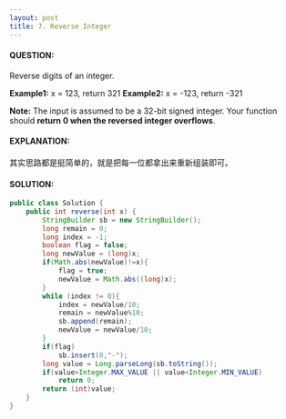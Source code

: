 ```yaml
---
layout: post
title: 7. Reverse Integer
---
```


#### QUESTION:

Reverse digits of an integer.

**Example1:** x = 123, return 321
**Example2:** x = -123, return -321

**Note:**
The input is assumed to be a 32-bit signed integer. Your function should **return 0 when the reversed integer overflows**.

#### EXPLANATION:

其实思路都是挺简单的，就是把每一位都拿出来重新组装即可。

#### SOLUTION:

```JAVA
public class Solution {
    public int reverse(int x) {
        StringBuilder sb = new StringBuilder();
        long remain = 0;
        long index = -1;
        boolean flag = false;
        long newValue = (long)x;
        if(Math.abs(newValue)!=x){
            flag = true;
            newValue = Math.abs((long)x);
        }
        while (index != 0){
            index = newValue/10;
            remain = newValue%10;
            sb.append(remain);
            newValue = newValue/10;
        }
        if(flag)
            sb.insert(0,"-");
        long value = Long.parseLong(sb.toString());
        if(value>Integer.MAX_VALUE || value<Integer.MIN_VALUE)
            return 0;
        return (int)value;
    }
}
```

